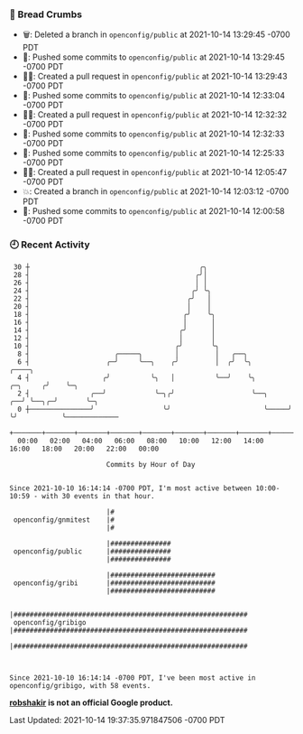 ### 🍞 Bread Crumbs

 * 🗑: Deleted a branch in `openconfig/public` at 2021-10-14 13:29:45 -0700 PDT
 * 🚢: Pushed some commits to `openconfig/public` at 2021-10-14 13:29:45 -0700 PDT
 * ✍🏼: Created a pull request in `openconfig/public` at 2021-10-14 13:29:43 -0700 PDT
 * 🚢: Pushed some commits to `openconfig/public` at 2021-10-14 12:33:04 -0700 PDT
 * ✍🏼: Created a pull request in `openconfig/public` at 2021-10-14 12:32:32 -0700 PDT
 * 🚢: Pushed some commits to `openconfig/public` at 2021-10-14 12:32:33 -0700 PDT
 * 🚢: Pushed some commits to `openconfig/public` at 2021-10-14 12:25:33 -0700 PDT
 * ✍🏼: Created a pull request in `openconfig/public` at 2021-10-14 12:05:47 -0700 PDT
 * 💥: Created a branch in `openconfig/public` at 2021-10-14 12:03:12 -0700 PDT
 * 🚢: Pushed some commits to `openconfig/public` at 2021-10-14 12:00:58 -0700 PDT

### 🕘 Recent Activity
```
 30 ┼                                          ╭╮
 28 ┤                                         ╭╯│
 26 ┤                                         │ │
 24 ┤                                        ╭╯ ╰╮
 22 ┤                                       ╭╯   │
 20 ┤                                       │    │
 18 ┤                                      ╭╯    ╰╮
 16 ┤                                      │      │
 14 ┤                                     ╭╯      │
 12 ┤                                     │       │
 10 ┤                                    ╭╯       ╰╮
  8 ┤                     ╭─────╮        │         │   ╭──╮
  6 ┤                   ╭─╯     ╰──╮    ╭╯         │  ╭╯  ╰╮                     ╭────╮
  4 ┤                  ╭╯          ╰╮   │          ╰──╯    ╰╮           ╭─╮     ╭╯    ╰─╮
  2 ┤               ╭──╯            ╰─╮╭╯                   ╰──╮     ╭──╯ ╰──╮╭─╯       ╰─╮
  0 ┼───────────────╯                 ╰╯                       ╰─────╯       ╰╯           ╰─────────────
    +───────+───────+───────+───────+───────+───────+───────+───────+───────+───────+───────+───────+────
  00:00   02:00   04:00   06:00   08:00   10:00   12:00   14:00   16:00   18:00   20:00   22:00   00:00   

						Commits by Hour of Day


Since 2021-10-10 16:14:14 -0700 PDT, I'm most active between 10:00-10:59 - with 30 events in that hour.

```



```
                        |#
 openconfig/gnmitest    |#
                        |#

                        |###############
 openconfig/public      |###############
                        |###############

                        |##########################
 openconfig/gribi       |##########################
                        |##########################

                        |##########################################################
 openconfig/gribigo     |##########################################################
                        |##########################################################



Since 2021-10-10 16:14:14 -0700 PDT, I've been most active in openconfig/gribigo, with 58 events.

```
**[robshakir](mailto:robjs@google.com) is not an official Google product.**  


Last Updated: 2021-10-14 19:37:35.971847506 -0700 PDT
